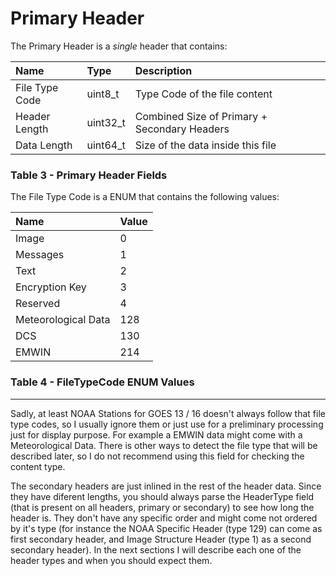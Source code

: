 # Primary Header

The Primary Header is a _single_ header that contains:

| Name | Type | Description |
| :--- | :--- | :--- |
| File Type Code | uint8\_t | Type Code of the file content |
| Header Length | uint32\_t | Combined Size of Primary + Secondary Headers |
| Data Length | uint64\_t | Size of the data inside this file |

### Table 3 - Primary Header Fields

The File Type Code is a ENUM that contains the following values:

| Name | Value |
| :--- | :--- |
| Image | 0 |
| Messages | 1 |
| Text | 2 |
| Encryption Key | 3 |
| Reserved | 4 |
| Meteorological Data | 128 |
| DCS | 130 |
| EMWIN | 214 |

### Table 4 - FileTypeCode ENUM Values

---

Sadly, at least NOAA Stations for GOES 13 / 16 doesn't always follow that file type codes, so I usually ignore them or just use for a preliminary processing just for display purpose. For example a EMWIN data might come with a Meteorological Data. There is other ways to detect the file type that will be described later, so I do not recommend using this field for checking the content type.

The secondary headers are just inlined in the rest of the header data. Since they have diferent lengths, you should always parse the HeaderType field \(that is present on all headers, primary or secondary\) to see how long the header is. They don't have any specific order and might come not ordered by it's type \(for instance the NOAA Specific Header \(type 129\) can come as first secondary header, and Image Structure Header \(type 1\) as a second secondary header\). In the next sections I will describe each one of the header types and when you should expect them.

